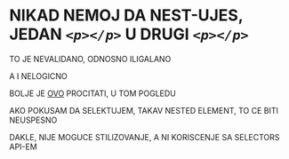 # NIKAD NEMOJ DA NEST-UJES, JEDAN *`<p></p>`* U DRUGI *`<p></p>`*

TO JE NEVALIDANO, ODNOSNO ILIGALANO

A I NELOGICNO

BOLJE JE [OVO](https://www.sitepoint.com/community/t/p-inside-p/8402) PROCITATI, U TOM POGLEDU

AKO POKUSAM DA SELEKTUJEM, TAKAV NESTED ELEMENT, TO CE BITI NEUSPESNO

DAKLE, NIJE MOGUCE STILIZOVANJE, A NI KORISCENJE SA SELECTORS API-EM